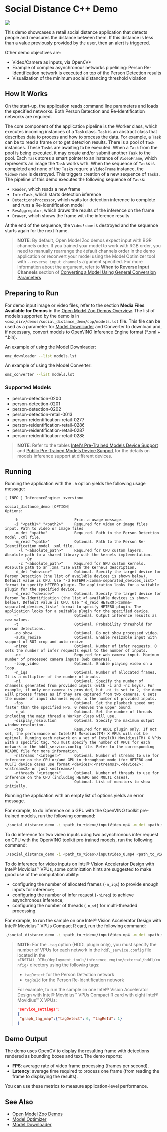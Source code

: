 # Social Distance C++ Demo

![](./social_distance.gif)

This demo showcases a retail social distance application that detects people and measures the distance between them. If this distance is less than a value previously provided by the user, then an alert is triggered.

Other demo objectives are:
* Video/Camera as inputs, via OpenCV\*
* Example of complex asynchronous networks pipelining: Person Re-Identification network is executed on top of the Person Detection results
* Visualization of the minimum social distancing threshold violation

## How It Works

On the start-up, the application reads command line parameters and loads the specified networks. Both Person Detection and Re-Identification networks are required.

The core component of the application pipeline is the Worker class, which executes incoming instances of a `Task` class.
`Task` is an abstract class that describes data to process and how to process the data.
For example, a `Task` can be to read a frame or to get detection results.
There is a pool of `Task` instances. These `Task`s are awaiting to be executed.
When a `Task` from the pool is being executed, it may create and/or submit another `Task` to the pool.
Each `Task` stores a smart pointer to an instance of `VideoFrame`, which represents an image the `Task` works with.
When the sequence of `Task`s is completed and none of the `Task`s require a `VideoFrame` instance, the `VideoFrame` is destroyed.
This triggers creation of a new sequence of `Task`s.
The pipeline of this demo executes the following sequence of `Task`s:
* `Reader`, which reads a new frame
* `InferTask`, which starts detection inference
* `DetectionsProcessor`, which waits for detection inference to complete and runs a Re-Identification model
* `ResAggregator`, which draws the results of the inference on the frame
* `Drawer`, which shows the frame with the inference results

At the end of the sequence, the `VideoFrame` is destroyed and the sequence starts again for the next frame.

> **NOTE**: By default, Open Model Zoo demos expect input with BGR channels order. If you trained your model to work with RGB order, you need to manually rearrange the default channels order in the demo application or reconvert your model using the Model Optimizer tool with `--reverse_input_channels` argument specified. For more information about the argument, refer to **When to Reverse Input Channels** section of [Converting a Model Using General Conversion Parameters](https://docs.openvino.ai/latest/openvino_docs_MO_DG_prepare_model_convert_model_Converting_Model.html#general-conversion-parameters)

## Preparing to Run

For demo input image or video files, refer to the section **Media Files Available for Demos** in the [Open Model Zoo Demos Overview](../../README.md).
The list of models supported by the demo is in `<omz_dir>/demos/social_distance_demo/cpp/models.lst` file.
This file can be used as a parameter for [Model Downloader](../../../tools/model_tools/README.md) and Converter to download and, if necessary, convert models to OpenVINO Inference Engine format (\*.xml + \*.bin).

An example of using the Model Downloader:

```sh
omz_downloader --list models.lst
```

An example of using the Model Converter:

```sh
omz_converter --list models.lst
```

### Supported Models

* person-detection-0200
* person-detection-0201
* person-detection-0202
* person-detection-retail-0013
* person-reidentification-retail-0277
* person-reidentification-retail-0286
* person-reidentification-retail-0287
* person-reidentification-retail-0288

> **NOTE**: Refer to the tables [Intel's Pre-Trained Models Device Support](../../../models/intel/device_support.md) and [Public Pre-Trained Models Device Support](../../../models/public/device_support.md) for the details on models inference support at different devices.

## Running

Running the application with the <code>-h</code> option yields the following usage message:
```
[ INFO ] InferenceEngine: <version>

social_distance_demo [OPTION]
Options:

    -h                         Print a usage message.
    -i "<path1>" "<path2>"     Required for video or image files input. Path to video or image files.
    -m_det "<path>"            Required. Path to the Person Detection model .xml file.
    -m_reid "<path>"           Optional. Path to the Person Re-Identification model .xml file.
      -l "<absolute_path>"     Required for CPU custom layers. Absolute path to a shared library with the kernels implementation.
          Or
      -c "<absolute_path>"     Required for GPU custom kernels. Absolute path to an .xml file with the kernels description.
    -d_det "<device>"          Optional. Specify the target device for Person Detection (the list of available devices is shown below). Default value is CPU. Use "-d HETERO:<comma-separated_devices_list>" format to specify HETERO plugin. The application looks for a suitable plugin for the specified device.
    -d_reid "<device>"         Optional. Specify the target device for Person Re-Identification (the list of available devices is shown below). Default value is CPU. Use "-d_reid HETERO:<comma-separated_devices_list>" format to specify HETERO plugin. The application looks for a suitable plugin for the specified device.
    -r                         Optional. Output inference results as raw values.
    -t                         Optional. Probability threshold for person detections.
    -no_show                   Optional. Do not show processed video.
    -auto_resize               Optional. Enable resizable input with support of ROI crop and auto resize.
    -nireq                     Optional. Number of infer requests. 0 sets the number of infer requests equal to the number of inputs.
    -nc                        Required for web camera input. Maximum number of processed camera inputs (web cameras).
    -loop_video                Optional. Enable playing video on a loop.
    -n_iqs                     Optional. Number of allocated frames. It is a multiplier of the number of inputs.
    -ni                        Optional. Specify the number of channels generated from provided inputs (with -i and -nc keys). For example, if only one camera is provided, but -ni is set to 2, the demo will process frames as if they are captured from two cameras. 0 sets the number of input channels equal to the number of provided inputs.
    -fps                       Optional. Set the playback speed not faster than the specified FPS. 0 removes the upper bound.
    -n_wt                      Optional. Set the number of threads including the main thread a Worker class will use.
    -display_resolution        Optional. Specify the maximum output window resolution.
    -tag                       Required for HDDL plugin only. If not set, the performance on Intel(R) Movidius(TM) X VPUs will not be optimal. Running each network on a set of Intel(R) Movidius(TM) X VPUs with a specific tag. You must specify the number of VPUs for each network in the hddl_service.config file. Refer to the corresponding README file for more information.
    -nstreams "<integer>"      Optional. Number of streams to use for inference on the CPU or/and GPU in throughput mode (for HETERO and MULTI device cases use format <device1>:<nstreams1>,<device2>:<nstreams2> or just <nstreams>)
    -nthreads "<integer>"      Optional. Number of threads to use for inference on the CPU (including HETERO and MULTI cases).
    -u                         Optional. List of monitors to show initially.
```

Running the application with an empty list of options yields an error message.

For example, to do inference on a GPU with the OpenVINO toolkit pre-trained models, run the following command:

```sh
./social_distance_demo -i <path_to_video>/inputVideo.mp4 -m_det <path_to_model>/person-detection-retail-0013.xml -m_reid <path_to_model>/person-reidentification-retail-0277.xml -d_det GPU
```

To do inference for two video inputs using two asynchronous infer request on CPU with the OpenVINO toolkit pre-trained models, run the following command:
```sh
./social_distance_demo -i <path_to_video>/inputVideo_0.mp4 <path_to_video>/inputVideo_1.mp4 -m_det <path_to_model>/person-detection-retail-0013.xml -m_reid <path_to_model>/person-reidentification-retail-0277.xml -d_det CPU -d_reid CPU -nireq 2
```

To do inference for video inputs on Intel® Vision Accelerator Design with Intel® Movidius™ VPUs, some optimization hints are suggested to make good use of the computation ability:

* configuring the number of allocated frames (`-n_iqs`) to provide enough inputs for inference;
* configuring the number of infer request (`-nireq`) to achieve asynchronous inference;
* configuring the number of threads (`-n_wt`) for multi-threaded processing.

For example, to run the sample on one Intel® Vision Accelerator Design with Intel® Movidius™ VPUs Compact R card, run the following command:
```sh
./social_distance_demo -i <path_to_video>/inputVideo.mp4 -m_det <path_to_model>/person-detection-retail-0013.xml -m_reid <path_to_model>/person-reidentification-retail-0277.xml  -d_det HDDL -d_reid HDDL -n_iqs 10 -n_wt 4 -nireq 10
```

> **NOTE**: For the `-tag` option (HDDL plugin only), you must specify the number of VPUs for each network in the `hddl_service.config` file located in the `<INSTALL_DIR>/deployment_tools/inference_engine/external/hddl/config/` directory using the following tags:
> * `tagDetect` for the Person Detection network
> * `tagReId` for the Person Re-Identification network
>
> For example, to run the sample on one Intel® Vision Accelerator Design with Intel® Movidius™ VPUs Compact R card with eight Intel&reg; Movidius&trade; X VPUs:
> ```json
> "service_settings":
> {
>  "graph_tag_map":{"tagDetect": 6, "tagReId": 1}
> }
> ```


## Demo Output

The demo uses OpenCV to display the resulting frame with detections rendered as bounding boxes and text. The demo reports:

* **FPS**: average rate of video frame processing (frames per second).
* **Latency**: average time required to process one frame (from reading the frame to displaying the results).

You can use these metrics to measure application-level performance.

## See Also
* [Open Model Zoo Demos](../../README.md)
* [Model Optimizer](https://docs.openvinotoolkit.org/latest/_docs_MO_DG_Deep_Learning_Model_Optimizer_DevGuide.html)
* [Model Downloader](../../../tools/model_tools/README.md)
